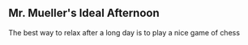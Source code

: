 ## Mr. Mueller's Ideal Afternoon

The best way to relax after a long day is to play a nice game of chess

